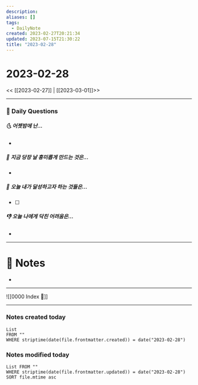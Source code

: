 ```yaml
---
description:
aliases: []
tags:
  - DailyNote
created: 2023-02-27T20:21:34
updated: 2023-07-15T21:30:22
title: "2023-02-28"
---
```


# 2023-02-28

<< [[2023-02-27]] | [[2023-03-01]]>>

---

### 📅 Daily Questions

##### 🌜 어젯밤에 난...

- 

##### 🙌 지금 당장 날 흥미롭게 만드는 것은...

- 

##### 🚀 오늘 내가 달성하고자 하는 것들은...

- [ ] 

##### 👎 오늘 나에게 닥친 어려움은...

- 

---

# 📝 Notes

- 

---
![[0000 Index 🔗]]

---

### Notes created today

```dataview
List 
FROM "" 
WHERE striptime(date(file.frontmatter.created)) = date("2023-02-28")
```

### Notes modified today

```dataview
List FROM "" 
WHERE striptime(date(file.frontmatter.updated)) = date("2023-02-28") 
SORT file.mtime asc
```
